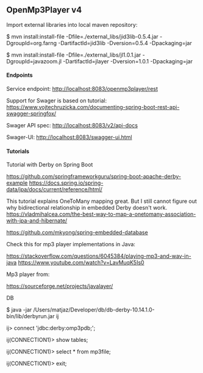 ## OpenMp3Player v4


Import external libraries into local maven repository:

$ mvn install:install-file -Dfile=./external_libs/jid3lib-0.5.4.jar -DgroupId=org.farng -DartifactId=jid3lib -Dversion=0.5.4 -Dpackaging=jar

$ mvn install:install-file -Dfile=./external_libs/jl1.0.1.jar -DgroupId=javazoom.jl -DartifactId=jlayer -Dversion=1.0.1 -Dpackaging=jar


#### Endpoints

Service endpoint: [http://localhost:8083/openmp3player/rest](http://localhost:8083/openmp3player/rest)


Support for Swager is based on tutorial:
https://www.vojtechruzicka.com/documenting-spring-boot-rest-api-swagger-springfox/

Swager API spec: [http://localhost:8083/v2/api-docs](http://localhost:8083/v2/api-docs)

Swager-UI: [http://localhost:8083/swagger-ui.html](http://localhost:8083/swagger-ui.html)


#### Tutorials

Tutorial with Derby on Spring Boot

https://github.com/springframeworkguru/spring-boot-apache-derby-example
https://docs.spring.io/spring-data/jpa/docs/current/reference/html/

This tutorial explains OneToMany mapping great. But I still cannot figure out why bidirectional relationship in embedded Derby doesn't work.
https://vladmihalcea.com/the-best-way-to-map-a-onetomany-association-with-jpa-and-hibernate/

https://github.com/mkyong/spring-embedded-database

Check this for mp3 player implementations in Java:

https://stackoverflow.com/questions/6045384/playing-mp3-and-wav-in-java
https://www.youtube.com/watch?v=LavMuqK5Is0


Mp3 player from:

https://sourceforge.net/projects/javalayer/



DB

$ java -jar /Users/matjaz/Developer/db/db-derby-10.14.1.0-bin/lib/derbyrun.jar ij

ij> connect 'jdbc:derby:omp3pdb;';

ij(CONNECTION1)> show tables;

ij(CONNECTION1)> select * from mp3file;

ij(CONNECTION1)> exit;




